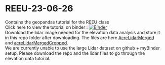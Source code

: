 # REEU-23-06-26
Contains the geopandas tutorial for the REEU class  
Click here to view the tutorial on binder : [![Binder](https://mybinder.org/badge_logo.svg)](https://mybinder.org/v2/gh/venomj26/REEU-23-06-26/HEAD)  
Download the lidar image needed for the elevation data analysis and store it in this repo folder after downloading. The files are here 
[AcreLidarMerged](https://drive.google.com/file/d/1ei0ls8obZIiU3yQAblTZg8WoBjVbYslb/view?usp=drive_link) and [acreLidarMergedCropped](https://drive.google.com/file/d/1GfnaX0XvSZhmqmOcmAfyYbPxkPHtslEn/view?usp=drive_link).  
We are currently unable to use the large Lidar dataset on github + myBinder setup. Please download the repo and the lidar files to go through the elevation data tutorial.
